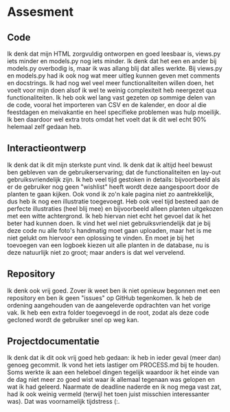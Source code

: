 # Assesment

## Code
Ik denk dat mijn HTML zorgvuldig ontworpen en goed leesbaar is, views.py iets minder en models.py nog iets minder. Ik denk dat het een en ander bij models.py overbodig is, maar ik was allang blij dat alles werkte. Bij views.py en models.py had ik ook nog wat meer uitleg kunnen geven met comments en docstrings.
Ik had nog wel veel meer functionaliteiten willen doen, het voelt voor mijn doen alsof ik wel te weinig complexiteit heb neergezet qua functionaliteiten. Ik heb ook wel lang vast gezeten op sommige delen van de code, vooral het importeren van CSV en de kalender, en door al die feestdagen en meivakantie en heel specifieke problemen was hulp moeilijk. Ik ben daardoor wel extra trots omdat het voelt dat ik dit wel echt 90% helemaal zelf gedaan heb.

## Interactieontwerp
Ik denk dat ik dit mijn sterkste punt vind. Ik denk dat ik altijd heel bewust ben gebleven van de gebruikerservaring; dat de functionaliteiten en lay-out gebruiksvriendelijk zijn. Ik heb veel tijd gestoken in details: bijvoorbeeld als er de gebruiker nog geen "wishlist" heeft wordt deze aangespoort door de planten te gaan kijken. Ook vond ik zo'n kale pagina niet zo aantrekkelijk, dus heb ik nog een illustratie toegevoegt. Heb ook veel tijd besteed aan de perfecte illustraties (heel blij mee) en bijvoorbeeld alleen planten uitgekozen met een witte achtergrond. Ik heb hiervan niet echt het gevoel dat ik het beter had kunnen doen.
Ik vind het wel niet gebruiksvriendelijk dat je bij deze code nu alle foto's handmatig moet gaan uploaden, maar het is me niet gelukt om hiervoor een oplossing te vinden. En moet je bij het toevoegen van een logboek kiezen uit alle planten in de database, nu is deze natuurlijk niet zo groot; maar anders is dat wel vervelend.

## Repository
Ik denk ook vrij goed. Zover ik weet ben ik niet opnieuw begonnen met een repository en ben ik geen "issues" op GitHub tegenkomen. Ik heb de ordening aangehouden van de aangeleverde opdrachten van het vorige vak. Ik heb een extra folder toegevoegd in de root, zodat als deze code gecloned wordt de gebruiker snel op weg kan. 

## Projectdocumentatie
Ik denk dat ik dit ook vrij goed heb gedaan: ik heb in ieder geval (meer dan) genoeg gecommit. Ik vond het iets lastiger om PROCESS.md bij te houden. Soms werkte ik aan een heleboel dingen tegelijk waardoor ik het einde van de dag niet meer zo goed wist waar ik allemaal tegenaan was gelopen en wat ik had geleerd. Naarmate de deadline naderde en ik nog mega vast zat, had ik ook weinig vermeld (terwijl het toen juist misschien interessanter was). Dat was voornamelijk tijdstress (:.